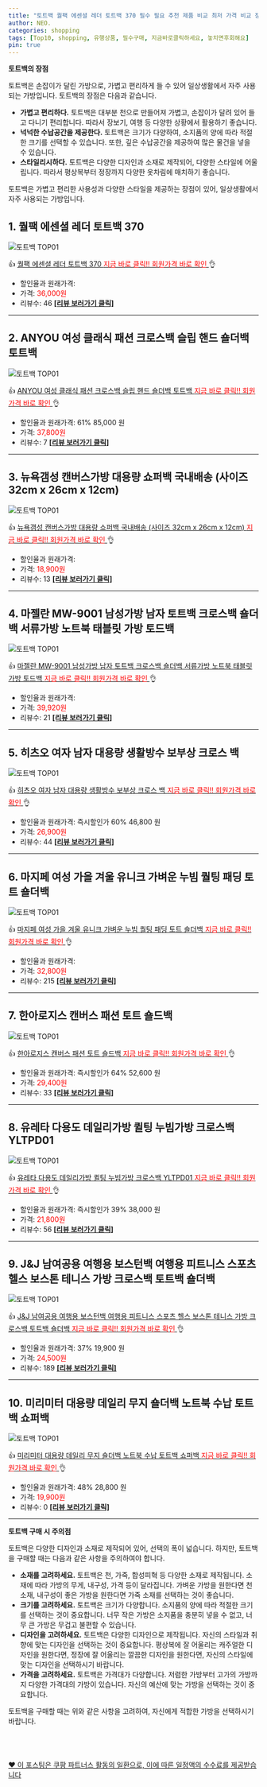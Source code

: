 ```yaml
---
title: "토트백 퀄팩 에센셜 레더 토트백 370 필수 필요 추천 제품 비교 최저 가격 비교 장점 구매 후기 구매평"
author: NEO.
categories: shopping
tags: [Top10, shopping, 유행상품, 필수구매, 지금바로클릭하세요, 놓치면후회해요]
pin: true
---
```

**토트백의 장점**

토트백은 손잡이가 달린 가방으로, 가볍고 편리하게 들 수 있어 일상생활에서 자주 사용되는 가방입니다. 토트백의 장점은 다음과 같습니다.

* **가볍고 편리하다.** 토트백은 대부분 천으로 만들어져 가볍고, 손잡이가 달려 있어 들고 다니기 편리합니다. 따라서 장보기, 여행 등 다양한 상황에서 활용하기 좋습니다.
* **넉넉한 수납공간을 제공한다.** 토트백은 크기가 다양하여, 소지품의 양에 따라 적절한 크기를 선택할 수 있습니다. 또한, 깊은 수납공간을 제공하여 많은 물건을 넣을 수 있습니다.
* **스타일리시하다.** 토트백은 다양한 디자인과 소재로 제작되어, 다양한 스타일에 어울립니다. 따라서 평상복부터 정장까지 다양한 옷차림에 매치하기 좋습니다.

토트백은 가볍고 편리한 사용성과 다양한 스타일을 제공하는 장점이 있어, 일상생활에서 자주 사용되는 가방입니다.

   

## 1. 퀄팩 에센셜 레더 토트백 370

![토트백 TOP01](https://thumbnail9.coupangcdn.com/thumbnails/remote/490x490ex/image/vendor_inventory/9b78/aa0214398e02e528fe39dd9b3276c4779a52b048bea971f7db8b2ba58b8d.jpg)


👍 [퀄팩 에센셜 레더 토트백 370 <font color=red> 지금 바로 클릭!! 회원가격 바로 확인 </font> ](https://link.coupang.com/re/AFFSDP?lptag=AF3617701&subid=GithubCoopas&pageKey=6532035340&traceid=V0-153&itemId=14511684835&vendorItemId=81754605733) 👌 


- 할인율과 원래가격: 
- 가격: <span style='color:red'>36,000원</span>
- 리뷰수: 46  [**[리뷰 보러가기 클릭]**](https://link.coupang.com/re/AFFSDP?lptag=AF3617701&subid=GithubCoopas&pageKey=6532035340&traceid=V0-153&itemId=14511684835&vendorItemId=81754605733)

---


   

## 2. ANYOU 여성 클래식 패션 크로스백 슬립 핸드 숄더백 토트백

![토트백 TOP01](https://thumbnail10.coupangcdn.com/thumbnails/remote/490x490ex/image/vendor_inventory/b6ab/3b13b3687fa065a123a5b0b7e94d24586698cb24dfa2de538edb15233f47.jpg)


👍 [ANYOU 여성 클래식 패션 크로스백 슬립 핸드 숄더백 토트백 <font color=red> 지금 바로 클릭!! 회원가격 바로 확인 </font> ](https://link.coupang.com/re/AFFSDP?lptag=AF3617701&subid=GithubCoopas&pageKey=7451920783&traceid=V0-153&itemId=19402517575&vendorItemId=87657593734) 👌 


- 할인율과 원래가격: 61%  85,000   원
- 가격: <span style='color:red'>37,800원</span>
- 리뷰수: 7  [**[리뷰 보러가기 클릭]**](https://link.coupang.com/re/AFFSDP?lptag=AF3617701&subid=GithubCoopas&pageKey=7451920783&traceid=V0-153&itemId=19402517575&vendorItemId=87657593734)

---


   

## 3. 뉴욕갬성 캔버스가방 대용량 쇼퍼백 국내배송 (사이즈 32cm x 26cm x 12cm)

![토트백 TOP01](https://thumbnail6.coupangcdn.com/thumbnails/remote/490x490ex/image/vendor_inventory/b182/04e8c84010f1909c9ccf9264ade98e45895a2f3998786a9e2e3d3514a59e.jpg)


👍 [뉴욕갬성 캔버스가방 대용량 쇼퍼백 국내배송 (사이즈 32cm x 26cm x 12cm) <font color=red> 지금 바로 클릭!! 회원가격 바로 확인 </font> ](https://link.coupang.com/re/AFFSDP?lptag=AF3617701&subid=GithubCoopas&pageKey=7274444700&traceid=V0-153&itemId=18559942537&vendorItemId=87097610860) 👌 


- 할인율과 원래가격: 
- 가격: <span style='color:red'>18,900원</span>
- 리뷰수: 13  [**[리뷰 보러가기 클릭]**](https://link.coupang.com/re/AFFSDP?lptag=AF3617701&subid=GithubCoopas&pageKey=7274444700&traceid=V0-153&itemId=18559942537&vendorItemId=87097610860)

---


   

## 4. 마젤란 MW-9001 남성가방 남자 토트백 크로스백 숄더백 서류가방 노트북 태블릿 가방 토드백

![토트백 TOP01](https://thumbnail7.coupangcdn.com/thumbnails/remote/490x490ex/image/vendor_inventory/20c3/6f1288c5803335f007e1fa78989c5659cf99a60fa235bb106f82abc1d79e.jpg)


👍 [마젤란 MW-9001 남성가방 남자 토트백 크로스백 숄더백 서류가방 노트북 태블릿 가방 토드백 <font color=red> 지금 바로 클릭!! 회원가격 바로 확인 </font> ](https://link.coupang.com/re/AFFSDP?lptag=AF3617701&subid=GithubCoopas&pageKey=1487544769&traceid=V0-153&itemId=2554089807&vendorItemId=84572457228) 👌 


- 할인율과 원래가격: 
- 가격: <span style='color:red'>39,920원</span>
- 리뷰수: 21  [**[리뷰 보러가기 클릭]**](https://link.coupang.com/re/AFFSDP?lptag=AF3617701&subid=GithubCoopas&pageKey=1487544769&traceid=V0-153&itemId=2554089807&vendorItemId=84572457228)

---


   

## 5. 히츠오 여자 남자 대용량 생활방수 보부상 크로스 백

![토트백 TOP01](https://thumbnail6.coupangcdn.com/thumbnails/remote/490x490ex/image/vendor_inventory/933d/5d23e71ef5e1bb311a0124528b6b6b353ccf1876323d9c32c26b8377a99c.jpg)


👍 [히츠오 여자 남자 대용량 생활방수 보부상 크로스 백 <font color=red> 지금 바로 클릭!! 회원가격 바로 확인 </font> ](https://link.coupang.com/re/AFFSDP?lptag=AF3617701&subid=GithubCoopas&pageKey=7477063903&traceid=V0-153&itemId=19522547669&vendorItemId=86631156974) 👌 


- 할인율과 원래가격: 즉시할인가 60%  46,800   원
- 가격: <span style='color:red'>26,900원</span>
- 리뷰수: 44  [**[리뷰 보러가기 클릭]**](https://link.coupang.com/re/AFFSDP?lptag=AF3617701&subid=GithubCoopas&pageKey=7477063903&traceid=V0-153&itemId=19522547669&vendorItemId=86631156974)

---


   

## 6. 마지페 여성 가을 겨울 유니크 가벼운 누빔 퀄팅 패딩 토트 숄더백

![토트백 TOP01](https://thumbnail8.coupangcdn.com/thumbnails/remote/490x490ex/image/vendor_inventory/3540/3aa15f2f5569c2b9567511b17a509cf3a8c1bce878d1cfef4059f2a33e17.png)


👍 [마지페 여성 가을 겨울 유니크 가벼운 누빔 퀄팅 패딩 토트 숄더백 <font color=red> 지금 바로 클릭!! 회원가격 바로 확인 </font> ](https://link.coupang.com/re/AFFSDP?lptag=AF3617701&subid=GithubCoopas&pageKey=7731104419&traceid=V0-153&itemId=20797170805&vendorItemId=87866486665) 👌 


- 할인율과 원래가격: 
- 가격: <span style='color:red'>32,800원</span>
- 리뷰수: 215  [**[리뷰 보러가기 클릭]**](https://link.coupang.com/re/AFFSDP?lptag=AF3617701&subid=GithubCoopas&pageKey=7731104419&traceid=V0-153&itemId=20797170805&vendorItemId=87866486665)

---


   

## 7. 한아로지스 캔버스 패션 토트 숄드백

![토트백 TOP01](https://thumbnail10.coupangcdn.com/thumbnails/remote/490x490ex/image/vendor_inventory/0829/463b96f792f4b9b8f43cc1c75c2cdd1aa585075a2d1d7718d3b06ae3087d.jpg)


👍 [한아로지스 캔버스 패션 토트 숄드백 <font color=red> 지금 바로 클릭!! 회원가격 바로 확인 </font> ](https://link.coupang.com/re/AFFSDP?lptag=AF3617701&subid=GithubCoopas&pageKey=7553062518&traceid=V0-153&itemId=19882178628&vendorItemId=86990547804) 👌 


- 할인율과 원래가격: 즉시할인가 64%  52,600   원
- 가격: <span style='color:red'>29,400원</span>
- 리뷰수: 33  [**[리뷰 보러가기 클릭]**](https://link.coupang.com/re/AFFSDP?lptag=AF3617701&subid=GithubCoopas&pageKey=7553062518&traceid=V0-153&itemId=19882178628&vendorItemId=86990547804)

---


   

## 8. 유레타 다용도 데일리가방 퀼팅 누빔가방 크로스백 YLTPD01

![토트백 TOP01](https://thumbnail8.coupangcdn.com/thumbnails/remote/490x490ex/image/vendor_inventory/6a49/bc341c7b296935f48d1933591a94e495b04b3d256f1f299a4fa0e6ba5b27.jpg)


👍 [유레타 다용도 데일리가방 퀼팅 누빔가방 크로스백 YLTPD01 <font color=red> 지금 바로 클릭!! 회원가격 바로 확인 </font> ](https://link.coupang.com/re/AFFSDP?lptag=AF3617701&subid=GithubCoopas&pageKey=7045727552&traceid=V0-153&itemId=19305967395&vendorItemId=84836422523) 👌 


- 할인율과 원래가격: 즉시할인가 39%  38,000   원
- 가격: <span style='color:red'>21,800원</span>
- 리뷰수: 56  [**[리뷰 보러가기 클릭]**](https://link.coupang.com/re/AFFSDP?lptag=AF3617701&subid=GithubCoopas&pageKey=7045727552&traceid=V0-153&itemId=19305967395&vendorItemId=84836422523)

---


   

## 9. J&J 남여공용 여행용 보스턴백 여행용 피트니스 스포츠 헬스 보스톤 테니스 가방 크로스백 토트백 숄더백

![토트백 TOP01](https://thumbnail8.coupangcdn.com/thumbnails/remote/490x490ex/image/vendor_inventory/6eeb/c509c73849a3e25428513af4db60c13f1a823d5d8b4701880a06e659e1dc.jpg)


👍 [J&J 남여공용 여행용 보스턴백 여행용 피트니스 스포츠 헬스 보스톤 테니스 가방 크로스백 토트백 숄더백 <font color=red> 지금 바로 클릭!! 회원가격 바로 확인 </font> ](https://link.coupang.com/re/AFFSDP?lptag=AF3617701&subid=GithubCoopas&pageKey=7550773498&traceid=V0-153&itemId=19870821179&vendorItemId=87075584554) 👌 


- 할인율과 원래가격: 37%  19,900   원
- 가격: <span style='color:red'>24,500원</span>
- 리뷰수: 189  [**[리뷰 보러가기 클릭]**](https://link.coupang.com/re/AFFSDP?lptag=AF3617701&subid=GithubCoopas&pageKey=7550773498&traceid=V0-153&itemId=19870821179&vendorItemId=87075584554)

---


   

## 10. 미리미터 대용량 데일리 무지 숄더백 노트북 수납 토트백 쇼퍼백

![토트백 TOP01](https://thumbnail8.coupangcdn.com/thumbnails/remote/490x490ex/image/vendor_inventory/0930/8349e608b2c60cb9cd13b86ed6fea5a71a46228556600e90b4318136edcb.jpg)


👍 [미리미터 대용량 데일리 무지 숄더백 노트북 수납 토트백 쇼퍼백 <font color=red> 지금 바로 클릭!! 회원가격 바로 확인 </font> ](https://link.coupang.com/re/AFFSDP?lptag=AF3617701&subid=GithubCoopas&pageKey=6925018683&traceid=V0-153&itemId=16736662236&vendorItemId=83918600931) 👌 


- 할인율과 원래가격: 48%  28,800   원
- 가격: <span style='color:red'>19,900원</span>
- 리뷰수: 0  [**[리뷰 보러가기 클릭]**](https://link.coupang.com/re/AFFSDP?lptag=AF3617701&subid=GithubCoopas&pageKey=6925018683&traceid=V0-153&itemId=16736662236&vendorItemId=83918600931)

---
**토트백 구매 시 주의점**

토트백은 다양한 디자인과 소재로 제작되어 있어, 선택의 폭이 넓습니다. 하지만, 토트백을 구매할 때는 다음과 같은 사항을 주의하여야 합니다.

* **소재를 고려하세요.** 토트백은 천, 가죽, 합성피혁 등 다양한 소재로 제작됩니다. 소재에 따라 가방의 무게, 내구성, 가격 등이 달라집니다. 가벼운 가방을 원한다면 천 소재, 내구성이 좋은 가방을 원한다면 가죽 소재를 선택하는 것이 좋습니다.
* **크기를 고려하세요.** 토트백은 크기가 다양합니다. 소지품의 양에 따라 적절한 크기를 선택하는 것이 중요합니다. 너무 작은 가방은 소지품을 충분히 넣을 수 없고, 너무 큰 가방은 무겁고 불편할 수 있습니다.
* **디자인을 고려하세요.** 토트백은 다양한 디자인으로 제작됩니다. 자신의 스타일과 취향에 맞는 디자인을 선택하는 것이 중요합니다. 평상복에 잘 어울리는 캐주얼한 디자인을 원한다면, 정장에 잘 어울리는 깔끔한 디자인을 원한다면, 자신의 스타일에 맞는 디자인을 선택하시기 바랍니다.
* **가격을 고려하세요.** 토트백은 가격대가 다양합니다. 저렴한 가방부터 고가의 가방까지 다양한 가격대의 가방이 있습니다. 자신의 예산에 맞는 가방을 선택하는 것이 중요합니다.

토트백을 구매할 때는 위와 같은 사항을 고려하여, 자신에게 적합한 가방을 선택하시기 바랍니다.<br><br><br><br><br> [ ❤  이 포스팅은 쿠팡 파트너스 활동의 일환으로, 이에 따른 일정액의 수수료를 제공받습니다](https://link.coupang.com/a/bcEFyh)